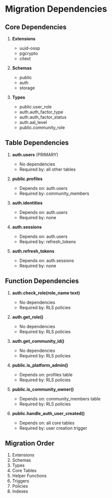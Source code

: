 # Migration Dependencies

## Core Dependencies

1. **Extensions**

   - uuid-ossp
   - pgcrypto
   - citext

2. **Schemas**

   - public
   - auth
   - storage

3. **Types**
   - public.user_role
   - auth.auth_factor_type
   - auth.auth_factor_status
   - auth.aal_level
   - public.community_role

## Table Dependencies

1. **auth.users** (PRIMARY)

   - No dependencies
   - Required by: all other tables

2. **public.profiles**

   - Depends on: auth.users
   - Required by: community_members

3. **auth.identities**

   - Depends on: auth.users
   - Required by: none

4. **auth.sessions**

   - Depends on: auth.users
   - Required by: refresh_tokens

5. **auth.refresh_tokens**
   - Depends on: auth.sessions
   - Required by: none

## Function Dependencies

1. **auth.check_role(role_name text)**
   - No dependencies
   - Required by: RLS policies

2. **auth.get_role()**
   - No dependencies
   - Required by: RLS policies

3. **auth.get_community_id()**
   - No dependencies
   - Required by: RLS policies

4. **public.is_platform_admin()**

   - Depends on: profiles table
   - Required by: RLS policies

2. **public.is_community_owner()**

   - Depends on: community_members table
   - Required by: RLS policies

3. **public.handle_auth_user_created()**
   - Depends on: all core tables
   - Required by: user creation trigger

## Migration Order

1. Extensions
2. Schemas
3. Types
4. Core Tables
5. Helper Functions
6. Triggers
7. Policies
8. Indexes
